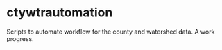 # ctywtrautomation
Scripts to automate workflow for the county and watershed data.
A work progress.
